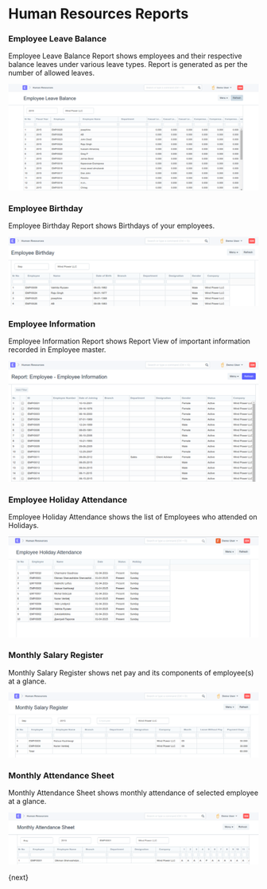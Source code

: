 <!-- add-breadcrumbs -->
# Human Resources Reports

### Employee Leave Balance

Employee Leave Balance Report shows employees and their respective balance leaves under various leave types. Report is generated as per the number of allowed leaves.

<img alt="Employee Leave Balance" class="screenshot" src="./assets/employee-leave-balance-report.png">

### Employee Birthday

Employee Birthday Report shows Birthdays of your employees.

<img alt="Employee Birthday" class="screenshot" src="./assets/employee-birthday-report.png">

### Employee Information

Employee Information Report shows Report View of important information recorded in Employee master.

<img alt="Employee Information" class="screenshot" src="./assets/employee-information-report.png">

### Employee Holiday Attendance

Employee Holiday Attendance shows the list of Employees who attended on Holidays.

<img alt="Employee Information" class="screenshot" src="./assets/employee-holiday-report.png">

### Monthly Salary Register

Monthly Salary Register shows net pay and its components of employee(s) at a glance.

<img alt="Monthly Salary Register" class="screenshot" src="./assets/monthly-salary-register-report.png">


### Monthly Attendance Sheet

Monthly Attendance Sheet shows monthly attendance of selected employee at a glance.

<img alt="Monthly Attendance Sheet" class="screenshot" src="./assets/monthly-attendance-sheet-report.png">

{next}
